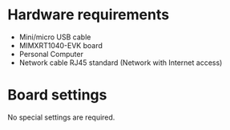 Hardware requirements
===================
- Mini/micro USB cable
- MIMXRT1040-EVK board
- Personal Computer
- Network cable RJ45 standard (Network with Internet access)

Board settings
============
No special settings are required.

